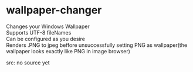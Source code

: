 # wallpaper-changer

Changes your Windows Wallpaper<br>
Supports UTF-8 fileNames<br>
Can be configured as you desire<br>
Renders .PNG to jpeg beffore unsuccessfully setting PNG as wallpaper(the wallpaper looks exactly like PNG in image browser)


src: no source yet
